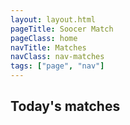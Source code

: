 ```yaml
---
layout: layout.html
pageTitle: Soocer Match
pageClass: home
navTitle: Matches
navClass: nav-matches
tags: ["page", "nav"]
---
```


## Today's matches

<div class="matches"> </div>
